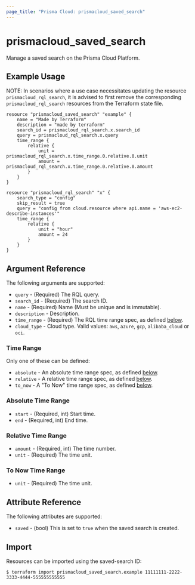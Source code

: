 ```yaml
---
page_title: "Prisma Cloud: prismacloud_saved_search"
---
```


# prismacloud_saved_search

Manage a saved search on the Prisma Cloud Platform.

## Example Usage

NOTE: In scenarios where a use case necessitates updating the resource `prismacloud_rql_search`, it is advised to first remove the corresponding `prismacloud_rql_search` resources from the Terraform state file.

```hcl
resource "prismacloud_saved_search" "example" {
    name = "Made by Terraform"
    description = "made by terraform"
    search_id = prismacloud_rql_search.x.search_id
    query = prismacloud_rql_search.x.query
    time_range {
        relative {
            unit = prismacloud_rql_search.x.time_range.0.relative.0.unit
            amount = prismacloud_rql_search.x.time_range.0.relative.0.amount
        }
    }
}

resource "prismacloud_rql_search" "x" {
    search_type = "config"
    skip_result = true
    query = "config from cloud.resource where api.name = 'aws-ec2-describe-instances'"
    time_range {
        relative {
            unit = "hour"
            amount = 24
        }
    }
}
```

## Argument Reference

The following arguments are supported:

* `query` - (Required) The RQL query.
* `search_id` - (Required) The search ID.
* `name` - (Required) Name (Must be unique and is immutable). 
* `description` - Description.
* `time_range` - (Required) The RQL time range spec, as defined [below](#time-range).
* `cloud_type` - Cloud type. Valid values: `aws`, `azure`, `gcp`, `alibaba_cloud` or `oci`.

### Time Range

Only one of these can be defined:

* `absolute` - An absolute time range spec, as defined [below](#absolute-time-range).
* `relative` - A relative time range spec, as defined [below](#relative-time-range).
* `to_now` - A "To Now" time range spec, as defined [below](#to-now-time-range).

### Absolute Time Range

* `start` - (Required, int) Start time.
* `end` - (Required, int) End time.

### Relative Time Range

* `amount` - (Required, int) The time number.
* `unit` - (Required) The time unit.

### To Now Time Range

* `unit` - (Required) The time unit.

## Attribute Reference

The following attributes are supported:

* `saved` - (bool) This is set to `true` when the saved search is created.

## Import

Resources can be imported using the saved-search ID:

```
$ terraform import prismacloud_saved_search.example 11111111-2222-3333-4444-555555555555
```
